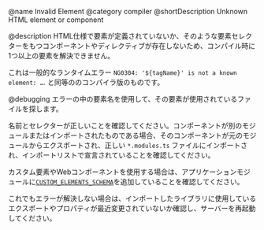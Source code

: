 @name Invalid Element
@category compiler
@shortDescription Unknown HTML element or component

@description
HTML仕様で要素が定義されていないか、そのような要素セレクターをもつコンポーネントやディレクティブが存在しないため、コンパイル時に1つ以上の要素を解決できません。

<div class="alert is-helpful">

これは一般的なランタイムエラー  `NG0304: '${tagName}' is not a known element: …`. と同等ののコンパイラ版のものです。

</div>

@debugging
エラーの中の要素名を使用して、その要素が使用されているファイルを探します。

名前とセレクターが正しいことを確認してください。コンポーネントが別のモジュールまたはインポートされたものである場合、そのコンポーネントが元のモジュールからエクスポートされ、正しい `*.modules.ts` ファイルにインポートされ、インポートリストで宣言されていることを確認してください。

カスタム要素やWebコンポーネントを使用する場合は、アプリケーションモジュールに[`CUSTOM_ELEMENTS_SCHEMA`](api/core/CUSTOM_ELEMENTS_SCHEMA)を追加していることを確認してください。

これでもエラーが解決しない場合は、インポートしたライブラリに使用しているエクスポートやプロパティが最近変更されていないか確認し、サーバーを再起動してください。
